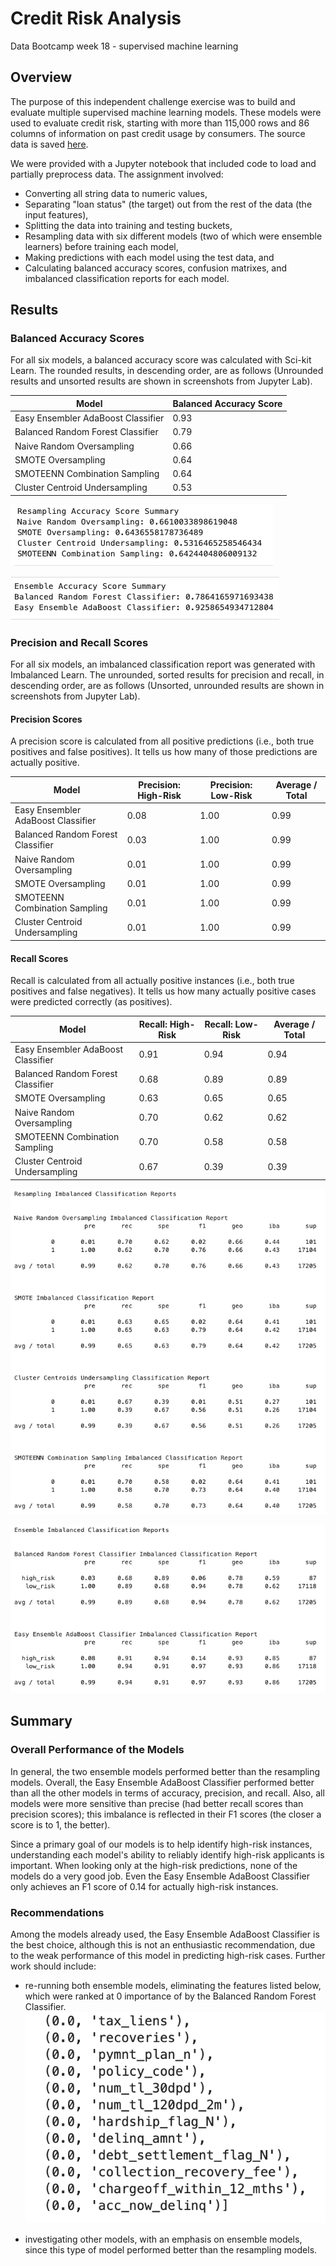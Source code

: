 # Credit Risk Analysis
Data Bootcamp week 18 - supervised machine learning

## Overview
The purpose of this independent challenge exercise was to build and evaluate multiple supervised machine learning models. These models were used to evaluate credit risk, starting with more than 115,000 rows and 86 columns of information on past credit usage by consumers. The source data is saved [here](https://github.com/larabjork/credit-risk-analysis/blob/main/LoanStats_2019Q1.csv).

We were provided with a Jupyter notebook that included code to load and partially preprocess data. The assignment involved: 

* Converting all string data to numeric values,
* Separating "loan status" (the target) out from the rest of the data (the input features),
* Splitting the data into training and testing buckets,
* Resampling data with six different models (two of which were ensemble learners) before training each model,
* Making predictions with each model using the test data, and
* Calculating balanced accuracy scores, confusion matrixes, and imbalanced classification reports for each model.

## Results

### Balanced Accuracy Scores
For all six models, a balanced accuracy score was calculated with Sci-kit Learn. The rounded results, in descending order, are as follows (Unrounded results and unsorted results are shown in screenshots from Jupyter Lab).

| Model | Balanced Accuracy Score |
| ----- | ----------------------- |
| Easy Ensembler AdaBoost Classifier | 0.93 |
| Balanced Random Forest Classifier | 0.79 |
| Naive Random Oversampling | 0.66 |
| SMOTE Oversampling | 0.64 |
| SMOTEENN Combination Sampling | 0.64 |
| Cluster Centroid Undersampling | 0.53 |

![screenshot of resampling accuracy score results](https://github.com/larabjork/credit-risk-analysis/blob/main/images/resampling_accuracy_score_summary.png)

![screenshot of ensemble accuracy score results](https://github.com/larabjork/credit-risk-analysis/blob/main/images/ensemble_accuarcy_score_summary.png)

### Precision and Recall Scores
For all six models, an imbalanced classification report was generated with Imbalanced Learn. The unrounded, sorted results for precision and recall, in descending order, are as follows (Unsorted, unrounded results are shown in screenshots from Jupyter Lab).

#### Precision Scores
A precision score is calculated from all positive predictions (i.e., both true positives and false positives). It tells us how many of those predictions are actually positive. 

| Model | Precision: High-Risk | Precision: Low-Risk | Average / Total |
| ----- | -------------------- | ------------------- | --------------- |
| Easy Ensembler AdaBoost Classifier | 0.08 | 1.00 | 0.99 |
| Balanced Random Forest Classifier | 0.03 | 1.00 | 0.99 |
| Naive Random Oversampling | 0.01 | 1.00 | 0.99 |
| SMOTE Oversampling | 0.01 | 1.00 | 0.99 |
| SMOTEENN Combination Sampling | 0.01 | 1.00 | 0.99 |
| Cluster Centroid Undersampling | 0.01 | 1.00 | 0.99 |

#### Recall Scores
Recall is calculated from all actually positive instances (i.e., both true positives and false negatives). It tells us how many actually positive cases were predicted correctly (as positives).

| Model | Recall: High-Risk | Recall: Low-Risk | Average / Total |
| ----- | ----------------- | ---------------- | --------------- |
| Easy Ensembler AdaBoost Classifier | 0.91 | 0.94 | 0.94 |
| Balanced Random Forest Classifier | 0.68 | 0.89 | 0.89 |
| SMOTE Oversampling | 0.63 | 0.65 | 0.65 |
| Naive Random Oversampling | 0.70 | 0.62 | 0.62 |
| SMOTEENN Combination Sampling | 0.70 | 0.58 | 0.58 |
| Cluster Centroid Undersampling | 0.67 | 0.39 | 0.39 |

![screenshot of resampling classification reports ](https://github.com/larabjork/credit-risk-analysis/blob/main/images/resampling_classification_report_summary.png)

![screenshot of ensemble classification reports](https://github.com/larabjork/credit-risk-analysis/blob/main/images/ensemble_classification_report_summary.png)

## Summary 

### Overall Performance of the Models
In general, the two ensemble models performed better than the resampling models. Overall, the Easy Ensemble AdaBoost Classifier performed better than all the other models in terms of accuracy, precision, and recall. Also, all models were more sensitive than precise (had better recall scores than precision scores); this imbalance is reflected in their F1 scores (the closer a score is to 1, the better).

Since a primary goal of our models is to help identify high-risk instances, understanding each model's ability to reliably identify high-risk applicants is important. When looking only at the high-risk predictions, none of the models do a very good job. Even the Easy Ensemble AdaBoost Classifier only achieves an F1 score of 0.14 for actually high-risk instances.

### Recommendations
Among the models already used, the Easy Ensemble AdaBoost Classifier is the best choice, although this is not an enthusiastic recommendation, due to the weak performance of this model in predicting high-risk cases. Further work should include:

* re-running both ensemble models, eliminating the features listed below, which were ranked at 0 importance of by the Balanced Random Forest Classifier.
![screenshot of features ranked at 0 importance](https://github.com/larabjork/credit-risk-analysis/blob/main/images/low_rank_feature_importances.png)

* investigating other models, with an emphasis on ensemble models, since this type of model performed better than the resampling models.